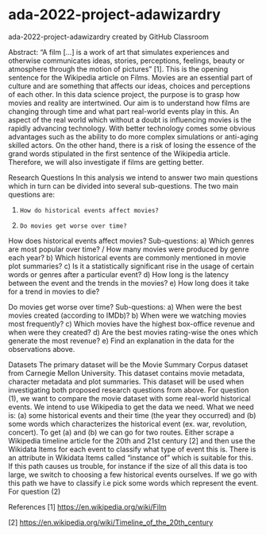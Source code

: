 # ada-2022-project-adawizardry
ada-2022-project-adawizardry created by GitHub Classroom

Abstract: “A film […] is a work of art that simulates experiences and otherwise communicates ideas, stories, perceptions, feelings, beauty or atmosphere through the motion of pictures” [1]. This is the opening sentence for the Wikipedia article on Films. Movies are an essential part of culture and are something that affects our ideas, choices and perceptions of each other. In this data science project, the purpose is to grasp how movies and reality are intertwined. Our aim is to understand how films are changing through time and what part real-world events play in this. An aspect of the real world which without a doubt is influencing movies is the rapidly advancing technology. With better technology comes some obvious advantages such as the ability to do more complex simulations or anti-aging skilled actors. On the other hand, there is a risk of losing the essence of the grand words stipulated in the first sentence of the Wikipedia article. Therefore, we will also investigate if films are getting better. 
 
Research Questions
In this analysis we intend to answer two main questions which in turn can be divided into several sub-questions. The two main questions are:
 
1.     How do historical events affect movies?
2.     Do movies get worse over time?
 
How does historical events affect movies?
Sub-questions:
a)     Which genres are most popular over time? / How many movies were produced by genre each year?
b)     Which historical events are commonly mentioned in movie plot summaries?
c)     Is it a statistically significant rise in the usage of certain words or genres after a particular event?
d)     How long is the latency between the event and the trends in the movies?
e)     How long does it take for a trend in movies to die?
 
Do movies get worse over time?
Sub-questions:
a)     When were the best movies created (according to IMDb)?
b)     When were we watching movies most frequently?
c)     Which movies have the highest box-office revenue and when were they created?
d)     Are the best movies rating-wise the ones which generate the most revenue?
e)     Find an explanation in the data for the observations above.
 
Datasets
The primary dataset will be the Movie Summary Corpus dataset from Carnegie Mellon University. This dataset contains movie metadata, character metadata and plot summaries. This dataset will be used when investigating both proposed research questions from above. 
  For question (1), we want to compare the movie dataset with some real-world historical events. We intend to use Wikipedia to get the data we need. What we need is: (a) some historical events and their time (the year they occurred) and (b) some words which characterizes the historical event (ex. war, revolution, concert). To get (a) and (b) we can go for two routes. Either scrape a Wikipedia timeline article for the 20th and 21st century [2] and then use the Wikidata Items for each event to classify what type of event this is. There is an attribute in Wikidata Items called “instance of” which is suitable for this. If this path causes us trouble, for instance if the size of all this data is too large, we switch to choosing a few historical events ourselves. If we go with this path we have to classify i.e pick some words which represent the event.
  For question (2) 
 
References
[1] https://en.wikipedia.org/wiki/Film
 
[2] https://en.wikipedia.org/wiki/Timeline_of_the_20th_century
